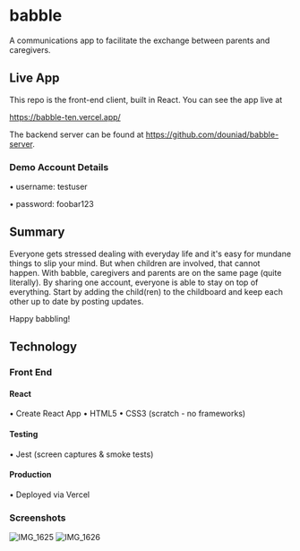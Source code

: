 # babble

A communications app to facilitate the exchange between parents and caregivers.

## Live App

This repo is the front-end client, built in React. You can see the app live at

https://babble-ten.vercel.app/

The backend server can be found at https://github.com/douniad/babble-server.

### Demo Account Details

• username: testuser

• password: foobar123

## Summary

Everyone gets stressed dealing with everyday life and it's easy for mundane things to slip your mind. But when children are involved, that cannot happen. With babble, caregivers and parents are on the same page (quite literally). By sharing one account, everyone is able to stay on top of everything. Start by adding the child(ren) to the childboard and keep each other up to date by posting updates.

Happy babbling!


## Technology

### Front End

#### React

• Create React App
• HTML5
• CSS3 (scratch - no frameworks)

#### Testing

• Jest (screen captures & smoke tests)

#### Production

• Deployed via Vercel

### Screenshots

![IMG_1625](https://user-images.githubusercontent.com/59784097/127070831-0a96cc37-4b90-4944-a513-155f58815ae9.jpeg)
![IMG_1626](https://user-images.githubusercontent.com/59784097/127070837-5039dfe5-9eb2-4c7b-bdfd-697f3c05e74b.jpeg)
